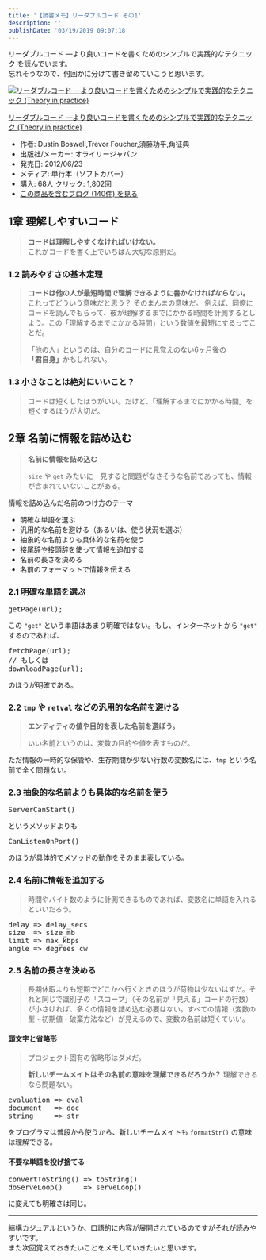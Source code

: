 ```yaml
---
title: '【読書メモ】リーダブルコード その1'
description: ''
publishDate: '03/19/2019 09:07:18'
---
```


<p>リーダブルコード ―より良いコードを書くためのシンプルで実践的なテクニック を読んでいます。<br/>
忘れそうなので、何回かに分けて書き留めていこうと思います。</p>

<p><div class="hatena-asin-detail"><a href="http://www.amazon.co.jp/exec/obidos/ASIN/4873115655/hatena-blog-22/"><img src="/images/hatena/20190726111902.jpg" class="hatena-asin-detail-image" alt="リーダブルコード ―より良いコードを書くためのシンプルで実践的なテクニック (Theory in practice)" title="リーダブルコード ―より良いコードを書くためのシンプルで実践的なテクニック (Theory in practice)"></a><div class="hatena-asin-detail-info"><p class="hatena-asin-detail-title"><a href="http://www.amazon.co.jp/exec/obidos/ASIN/4873115655/hatena-blog-22/">リーダブルコード ―より良いコードを書くためのシンプルで実践的なテクニック (Theory in practice)</a></p><ul><li><span class="hatena-asin-detail-label">作者:</span> Dustin Boswell,Trevor Foucher,須藤功平,角征典</li><li><span class="hatena-asin-detail-label">出版社/メーカー:</span> オライリージャパン</li><li><span class="hatena-asin-detail-label">発売日:</span> 2012/06/23</li><li><span class="hatena-asin-detail-label">メディア:</span> 単行本（ソフトカバー）</li><li><span class="hatena-asin-detail-label">購入</span>: 68人 <span class="hatena-asin-detail-label">クリック</span>: 1,802回</li><li><a href="http://d.hatena.ne.jp/asin/4873115655/hatena-blog-22" target="_blank">この商品を含むブログ (140件) を見る</a></li></ul></div><div class="hatena-asin-detail-foot"></div></div></p>

<h2>1章 理解しやすいコード</h2>

<blockquote><p><strong>コードは理解しやすくなければいけない。</strong><br/>
これがコードを書く上でいちばん大切な原則だ。</p></blockquote>

<h3>1.2 読みやすさの基本定理</h3>

<blockquote><p><strong>コードは他の人が最短時間で理解できるように書かなければならない。</strong><br/>
これってどういう意味だと思う？ そのまんまの意味だ。 例えば、同僚にコードを読んでもらって、彼が理解するまでにかかる時間を計測するとしよう。この「理解するまでにかかる時間」という数値を最短にするってことだ。</p>

<p>「他の人」というのは、自分のコードに見覚えのない6ヶ月後の<strong>「君自身」</strong>かもしれない。</p></blockquote>

<h3>1.3 小さなことは絶対にいいこと？</h3>

<blockquote><p>コードは短くしたほうがいい。だけど、「理解するまでにかかる時間」を短くするほうが大切だ。</p></blockquote>

<h2>2章 名前に情報を詰め込む</h2>

<blockquote><p><strong>名前に情報を詰め込む</strong></p>

<p><code>size</code> や <code>get</code> みたいに一見すると問題がなさそうな名前であっても、情報が含まれていないことがある。</p></blockquote>

<p>情報を詰め込んだ名前のつけ方のテーマ</p>

<ul>
<li>明確な単語を選ぶ</li>
<li>汎用的な名前を避ける（あるいは、使う状況を選ぶ）</li>
<li>抽象的な名前よりも具体的な名前を使う</li>
<li>接尾辞や接頭辞を使って情報を追加する</li>
<li>名前の長さを決める</li>
<li>名前のフォーマットで情報を伝える</li>
</ul>

<h3>2.1 明確な単語を選ぶ</h3>

<pre class="code lang-javascript" data-lang="javascript" data-unlink>getPage(url);
</pre>

<p>この <code>"get"</code> という単語はあまり明確ではない。もし、インターネットから <code>"get"</code> するのであれば、</p>

<pre class="code lang-javascript" data-lang="javascript" data-unlink>fetchPage(url);
<span class="synComment">// もしくは</span>
downloadPage(url);
</pre>

<p>のほうが明確である。</p>

<h3>2.2 <code>tmp</code> や <code>retval</code> などの汎用的な名前を避ける</h3>

<blockquote><p><strong>エンティティの値や目的を表した名前を選ぼう。</strong></p>

<p>いい名前というのは、変数の目的や値を表すものだ。</p></blockquote>

<p>ただ情報の一時的な保管や、生存期間が少ない行数の変数名には、<code>tmp</code> という名前で全く問題ない。</p>

<h3>2.3 抽象的な名前よりも具体的な名前を使う</h3>

<pre class="code lang-javascript" data-lang="javascript" data-unlink>ServerCanStart()
</pre>

<p>というメソッドよりも</p>

<pre class="code lang-javascript" data-lang="javascript" data-unlink>CanListenOnPort()
</pre>

<p>のほうが具体的でメソッドの動作をそのまま表している。</p>

<h3>2.4 名前に情報を追加する</h3>

<blockquote><p>時間やバイト数のように計測できるものであれば、変数名に単語を入れるといいだろう。</p></blockquote>

<pre class="code lang-javascript" data-lang="javascript" data-unlink>delay =&gt; delay_secs
size  =&gt; size_mb
limit =&gt; max_kbps
angle =&gt; degrees_cw
</pre>

<h3>2.5 名前の長さを決める</h3>

<blockquote><p>長期休暇よりも短期でどこかへ行くときのほうが荷物は少ないはずだ。それと同じで識別子の「スコープ」（その名前が「見える」コードの行数）が小さければ、多くの情報を詰め込む必要はない。すべての情報（変数の型・初期値・破棄方法など）が見えるので、変数の名前は短くていい。</p></blockquote>

<h4>頭文字と省略形</h4>

<blockquote><p>プロジェクト固有の省略形はダメだ。</p>

<p><strong>新しいチームメイトはその名前の意味を理解できるだろうか？</strong> 理解できるなら問題ない。</p></blockquote>

<pre class="code lang-javascript" data-lang="javascript" data-unlink>evaluation =&gt; eval
<span class="synStatement">document</span>   =&gt; doc
string     =&gt; str
</pre>

<p>をプログラマは普段から使うから、新しいチームメイトも <code>formatStr()</code> の意味は理解できる。</p>

<h4>不要な単語を投げ捨てる</h4>

<pre class="code lang-javascript" data-lang="javascript" data-unlink>convertToString() =&gt; toString()
doServeLoop()     =&gt; serveLoop()
</pre>

<p>に変えても明確さは同じ。</p>

<hr />

<p>結構カジュアルというか、口語的に内容が展開されているのですがそれが読みやすいです。<br/>
また次回覚えておきたいことをメモしていきたいと思います。</p>
